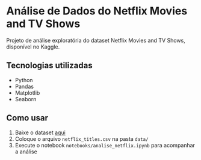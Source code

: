 # Análise de Dados do Netflix Movies and TV Shows

Projeto de análise exploratória do dataset Netflix Movies and TV Shows, disponível no Kaggle.

## Tecnologias utilizadas
- Python
- Pandas
- Matplotlib
- Seaborn

## Como usar
1. Baixe o dataset [aqui](https://www.kaggle.com/shivamb/netflix-shows)
2. Coloque o arquivo `netflix_titles.csv` na pasta `data/`
3. Execute o notebook `notebooks/analise_netflix.ipynb` para acompanhar a análise
